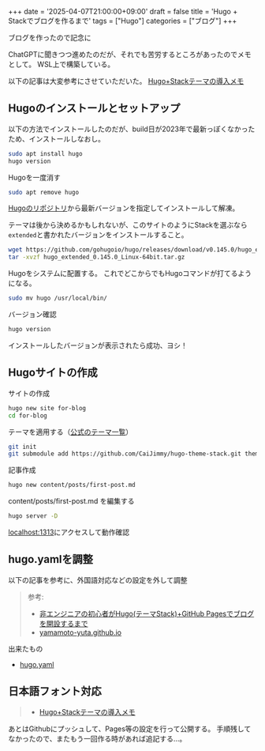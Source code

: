 +++
date = '2025-04-07T21:00:00+09:00'
draft = false
title = 'Hugo + Stackでブログを作るまで'
tags = ["Hugo"]
categories = ["ブログ"]
+++

ブログを作ったので記念に

<!--more-->

ChatGPTに聞きつつ進めたのだが、それでも苦労するところがあったのでメモとして。
WSL上で構築している。

以下の記事は大変参考にさせていただいた。
[Hugo+Stackテーマの導入メモ](https://yamamoto-yuta.github.io/p/hugo-stack-theme-installation-notes/)

## Hugoのインストールとセットアップ

以下の方法でインストールしたのだが、build日が2023年で最新っぽくなかったため、インストールしなおし。
```sh
sudo apt install hugo
hugo version
```

Hugoを一度消す
```sh
sudo apt remove hugo
```

[Hugoのリポジトリ](https://github.com/gohugoio/hugo/releases)から最新バージョンを指定してインストールして解凍。

テーマは後から決めるかもしれないが、このサイトのようにStackを選ぶなら`extended`と書かれたバージョンをインストールすること。

```sh
wget https://github.com/gohugoio/hugo/releases/download/v0.145.0/hugo_extended_0.145.0_Linux-64bit.tar.gz
tar -xvzf hugo_extended_0.145.0_Linux-64bit.tar.gz
```

Hugoをシステムに配置する。
これでどこからでもHugoコマンドが打てるようになる。

```sh
sudo mv hugo /usr/local/bin/
```

バージョン確認
```sh
hugo version
```

インストールしたバージョンが表示されたら成功、ヨシ！

## Hugoサイトの作成

サイトの作成

```sh
hugo new site for-blog
cd for-blog
```

テーマを適用する（[公式のテーマ一覧](https://themes.gohugo.io/)）

```sh
git init
git submodule add https://github.com/CaiJimmy/hugo-theme-stack.git themes/hugo-theme-stack
```

記事作成
```sh
hugo new content/posts/first-post.md
```

content/posts/first-post.md を編集する

```sh
hugo server -D
```

[localhost:1313](http://localhost:1313)にアクセスして動作確認

## hugo.yamlを調整

以下の記事を参考に、外国語対応などの設定を外して調整

> 参考:
> - [非エンジニアの初心者がHugo(テーマStack)+GitHub Pagesでブログを開設するまで](https://miiitomi.github.io/p/hugo/)
> - [yamamoto-yuta.github.io](https://github.com/yamamoto-yuta/yamamoto-yuta.github.io/blob/main/hugo.yaml)

出来たもの
- [hugo.yaml](https://github.com/Kamenleon/for-blog/blob/main/hugo.yaml)

## 日本語フォント対応

> - [Hugo+Stackテーマの導入メモ](https://yamamoto-yuta.github.io/p/hugo-stack-theme-installation-notes/)


あとはGithubにプッシュして、Pages等の設定を行って公開する。
手順残してなかったので、またもう一回作る時があれば追記する…。
